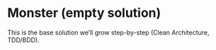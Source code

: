 # Monster (empty solution)
This is the base solution we’ll grow step-by-step (Clean Architecture, TDD/BDD).
